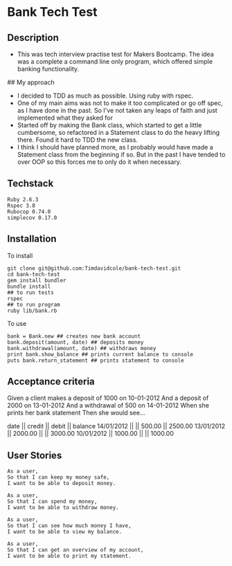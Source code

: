 # Bank Tech Test

## Description

- This was tech interview practise test for Makers Bootcamp.  The idea was a complete a command line only program, which offered simple banking functionality.

## My approach

- I decided to TDD as much as possible.  Using ruby with rspec.
- One of my main aims was not to make it too complicated or go off spec, as I have done in the past.  So I've not taken any leaps of faith and just implemented what they asked for
- Started off by making the Bank class, which started to get a little cumbersome, so refactored in a Statement class to do the heavy lifting there.  Found it hard to TDD the new class.
- I think I should have planned more, as I probably would have made a Statement class from the beginning if so.  But in the past I have tended to over OOP so this forces me to only do it when necessary.

## Techstack

```
Ruby 2.6.3
Rspec 3.8
Rubocop 0.74.0
simplecov 0.17.0
```

## Installation

To install
```
git clone git@github.com:Timdavidcole/bank-tech-test.git
cd bank-tech-test
gem install bundler
bundle install
## to run tests
rspec
## to run program
ruby lib/bank.rb
```

To use

```
bank = Bank.new ## creates new bank account
bank.deposit(amount, date) ## deposits money
bank.withdrawal(amount, date) ## withdraws money
print bank.show_balance ## prints current balance to console
puts bank.return_statement ## prints statement to console
```

## Acceptance criteria

Given a client makes a deposit of 1000 on 10-01-2012
And a deposit of 2000 on 13-01-2012
And a withdrawal of 500 on 14-01-2012
When she prints her bank statement
Then she would see...

date || credit || debit || balance
14/01/2012 || || 500.00 || 2500.00
13/01/2012 || 2000.00 || || 3000.00
10/01/2012 || 1000.00 || || 1000.00

## User Stories

```
As a user,
So that I can keep my money safe,
I want to be able to deposit money.
```

```
As a user,
So that I can spend my money,
I want to be able to withdraw money.
```

```
As a user,
So that I can see how much money I have,
I want to be able to view my balance.
```

```
As a user,
So that I can get an overview of my account,
I want to be able to print my statement.
```
